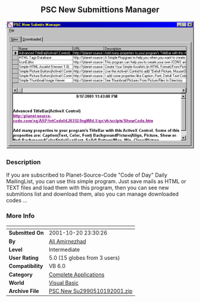 ﻿<div align="center">

## PSC New Submittions Manager

<img src="PIC20011019161124784.gif">
</div>

### Description

If you are subscribed to Planet-Source-Code "Code of Day" Daily MailingList, you can use this simple program. Just save mails as HTML or TEXT files and load them with this program, then you can see new submitions list and download them, also you can manage downloaded codes ...
 
### More Info
 


<span>             |<span>
---                |---
**Submitted On**   |2001-10-20 23:30:26
**By**             |[Ali Amirnezhad](https://github.com/Planet-Source-Code/PSCIndex/blob/master/ByAuthor/ali-amirnezhad.md)
**Level**          |Intermediate
**User Rating**    |5.0 (15 globes from 3 users)
**Compatibility**  |VB 6\.0
**Category**       |[Complete Applications](https://github.com/Planet-Source-Code/PSCIndex/blob/master/ByCategory/complete-applications__1-27.md)
**World**          |[Visual Basic](https://github.com/Planet-Source-Code/PSCIndex/blob/master/ByWorld/visual-basic.md)
**Archive File**   |[PSC New Su2990510192001\.zip](https://github.com/Planet-Source-Code/ali-amirnezhad-psc-new-submittions-manager__1-28255/archive/master.zip)








